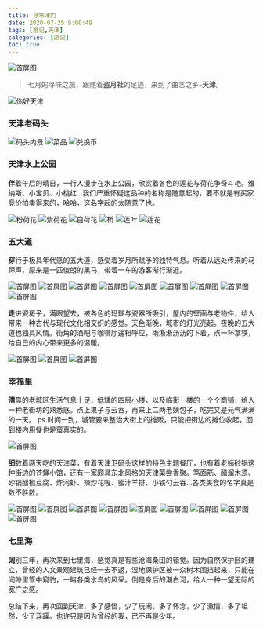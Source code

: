 ```yaml
---
title: 寻味津门
date: 2020-07-25 9:00:49
tags: [游记,天津]
categories: [游记]
toc: true
---
```


![首屏图](https://s1.ax1x.com/2020/07/28/akXZJH.jpg)

<!-- more -->

> 七月的寻味之旅，跟随着**盗月社**的足迹，来到了曲艺之乡-**天津**。

![你好天津](https://s1.ax1x.com/2020/07/28/akfbqA.jpg)

### 天津老码头

![码头内景](https://s1.ax1x.com/2020/07/28/akf7KH.jpg)
![菜品](https://s1.ax1x.com/2020/07/28/akfHrd.jpg)
![兑换币](https://s1.ax1x.com/2020/07/28/akfvPf.jpg)

### 天津水上公园

**伴**着午后的晴日，一行人漫步在水上公园，欣赏着各色的莲花与荷花争奇斗艳。维纳斯、小宝贝、小桃红…我们严重怀疑这品种的名称是随意起的，要不就是有买家竞价拍卖得来的，哈哈，这名字起的太随意了也。

![粉荷花](https://s1.ax1x.com/2020/07/28/akfoxe.jpg)
![紫荷花](https://s1.ax1x.com/2020/07/28/akh9MQ.jpg)
![白荷花](https://s1.ax1x.com/2020/07/28/akfOat.jpg)
![桥](https://s1.ax1x.com/2020/07/28/akfXIP.jpg)
![莲叶](https://s1.ax1x.com/2020/07/28/akfxG8.jpg)
![莲花](https://s1.ax1x.com/2020/07/28/akhSxg.jpg)

### 五大道

**穿**行于极具年代感的五大道，感受着岁月所赋予的独特气息。听着从远处传来的马蹄声，原来是一匹俊朗的黑马，带着一车的游客渐行渐近。

![首屏图](https://s1.ax1x.com/2020/07/28/akhPqs.jpg)
![首屏图](https://s1.ax1x.com/2020/07/28/akhFZn.jpg)
![首屏图](https://s1.ax1x.com/2020/07/28/akhAI0.jpg)
![首屏图](https://s1.ax1x.com/2020/07/28/akhZGT.jpg)
![首屏图](https://s1.ax1x.com/2020/07/28/akhmzF.jpg)
![首屏图](https://s1.ax1x.com/2020/07/28/akheRU.jpg)
![首屏图](https://s1.ax1x.com/2020/07/28/akhuM4.jpg)
![首屏图](https://s1.ax1x.com/2020/07/28/akhasH.jpg)
![首屏图](https://s1.ax1x.com/2020/07/28/akhKsJ.jpg)

**走**进瓷房子，满眼望去，被各色的玛瑙与瓷器所吸引，屋内的壁画与老物件，给人带来一种古代与现代文化相交织的感觉。天色渐晚，城市的灯光亮起。夜晚的五大道也独具风情。街角的酒吧与咖啡厅遥相呼应，雨淅淅沥沥的下着，点一杯拿铁，给自己的内心带来更多的温暖。

![首屏图](https://s1.ax1x.com/2020/07/28/akhViV.jpg)
![首屏图](https://s1.ax1x.com/2020/07/28/akfzRS.jpg)
![首屏图](https://s1.ax1x.com/2020/07/28/akhCrj.jpg)

### 幸福里

**清**晨的老城区生活气息十足，低矮的四层小楼，以及临街一楼的一个个商铺，给人一种老街坊的熟悉感。点上果子与云吞，再来上二两老姨包子，吃完又是元气满满的一天。
ps.时间一到，城管要来整治大街上的摊贩，只能把街边的摊位收起，回到楼内用餐也是蛮真实的。

![首屏图](https://s1.ax1x.com/2020/07/28/akhkaq.jpg)

**细**数着两天吃的天津菜，有着天津卫码头这样的特色主题餐厅，也有着老姨砂锅这种街边的苍蝇小馆，还有一家颇具东北风格的天津菜尝香聚。笃面筋、醋溜木须、砂锅醋椒豆腐、炸河虾、辣炒花嘎、蜜汁羊排、小铁勺云吞…各类美食的名字真是数不胜数。

![首屏图](https://s1.ax1x.com/2020/07/28/akhML9.jpg)
![首屏图](https://s1.ax1x.com/2020/07/28/akh1d1.jpg)
![首屏图](https://s1.ax1x.com/2020/07/28/akhYRO.jpg)
![首屏图](https://s1.ax1x.com/2020/07/28/akh3Ix.jpg)
![首屏图](https://s1.ax1x.com/2020/07/28/akhGi6.jpg)
![首屏图](https://s1.ax1x.com/2020/07/28/akhJJK.jpg)
![首屏图](https://s1.ax1x.com/2020/07/28/akhtzD.jpg)
![首屏图](https://s1.ax1x.com/2020/07/28/akhdLd.jpg)
![首屏图](https://s1.ax1x.com/2020/07/28/akhUQe.jpg)

### 七里海

**阔**别三年，再次来到七里海，感觉真是有些沧海桑田的错觉。因为自然保护区的建立，曾经的人文景观建筑已经一去不返，湿地保护区被一众树木围挡起来，只能在间隙里管中窥豹，一睹各类水鸟的风采。倒是身后的潮白河，给人一种一望无际的宽广之感。

总结下来，再次回到天津，多了感悟，少了玩闹，多了怀念，少了激情，多了坦然，少了浮躁。也许只是因为曾经的我，已不再是少年。
